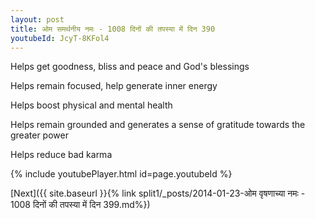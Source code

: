 ```yaml
---
layout: post
title: ओम समर्थनीय नमः - 1008 दिनों की तपस्या में दिन 390
youtubeId: JcyT-8KFol4
---
```

 
 
Helps get goodness, bliss and peace and God's blessings
 
Helps remain focused, help generate inner energy 
 
Helps boost physical and mental health 
 
Helps remain grounded and generates a sense of gratitude towards the greater power 
 
Helps reduce bad karma
 
 
 
 


{% include youtubePlayer.html id=page.youtubeId %}
 
[Next]({{ site.baseurl }}{% link  split1/_posts/2014-01-23-ओम वृषणाच्या नमः - 1008 दिनों की तपस्या में दिन 399.md%})
 
